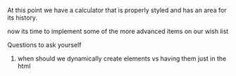 At this point we have a calculator that is properly styled and has an area for its history.

now its time to implement some of the more advanced items on our wish list

Questions to ask yourself

1. when should we dynamically create elements vs having them just in the html